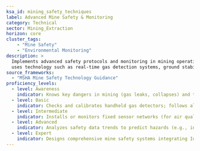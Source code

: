 ```yaml
---  
ksa_id: mining_safety_techniques  
label: Advanced Mine Safety & Monitoring  
category: Technical  
sector: Mining_Extraction  
horizon: core  
cluster_tags: 
    - "Mine Safety"
    - "Environmental Monitoring"
description: >  
  Implements advanced safety protocols and monitoring in mining operations;  
  uses technology such as real-time gas detection systems, ground stability sensors, automated emergency alerts/evacuation systems, and ensures compliance with modern mine safety regulations and environmental standards.  
source_frameworks:  
  - "MSHA Mine Safety Technology Guidance"  
proficiency_levels:  
  - level: Awareness  
    indicator: Knows key dangers in mining (gas leaks, collapses) and that sensors/alarms exist for these; is familiar with basic PPE and emergency drills.  
  - level: Basic  
    indicator: Checks and calibrates handheld gas detectors; follows alarm procedures (e.g., evacuation when a methane alarm sounds); keeps records of safety checks as instructed.  
  - level: Intermediate  
    indicator: Installs or monitors fixed sensor networks (for air quality, vibration); interprets readings to take preventive action; coordinates regular safety drills using automated alert systems.  
  - level: Advanced  
    indicator: Analyzes safety data trends to predict hazards (e.g., increasing gas readings in a section); implements new tech like wireless miner tracking or advanced ventilation controls; ensures MSHA compliance in all safety plans.  
  - level: Expert  
    indicator: Designs comprehensive mine safety systems integrating IoT sensors, AI analytics for hazard prediction; updates company protocols in line with latest MSHA or ISO safety guidelines; leads accident investigations and contributes to industry-wide safety improvements through committees or publications.  
---  
```

